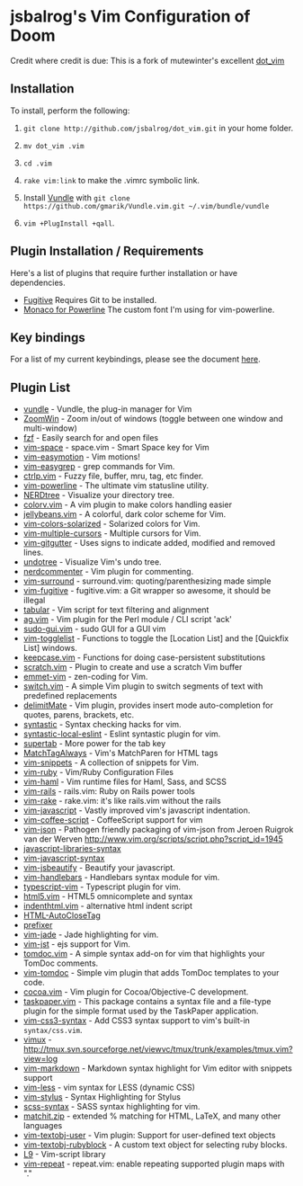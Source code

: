 # jsbalrog's Vim Configuration of Doom

Credit where credit is due: This is a fork of mutewinter's excellent [dot_vim](http://github.com/mutewinter/dot_vim)

## Installation
To install, perform the following:

1. `git clone http://github.com/jsbalrog/dot_vim.git` in your home folder.

2. `mv dot_vim .vim`

3. `cd .vim`

4. `rake vim:link` to make the .vimrc symbolic link.

5. Install [Vundle](https://github.com/gmarik/vundle) with `git clone https://github.com/gmarik/Vundle.vim.git ~/.vim/bundle/vundle`

6. `vim +PlugInstall +qall`.

## Plugin Installation / Requirements

Here's a list of plugins that require further installation or have
dependencies.

 * [Fugitive](https://github.com/tpope/vim-fugitive) Requires Git to be
 installed.
 * [Monaco for Powerline](https://github.com/rsrsl/ttf-monofur-powerline) The custom font I'm
 using for vim-powerline.

## Key bindings
For a list of my current keybindings, please see the document [here](https://docs.google.com/spreadsheets/d/1Qvsp1crvaymStW0eWftVEYM0qDuv6n7TwzOD0cDcubQ/edit?usp=sharing).

## Plugin List

 * [vundle](https://github.com/gmarik/vundle) - Vundle, the plug-in manager for Vim
 * [ZoomWin](https://github.com/vim-scripts/ZoomWin) - Zoom in/out  of windows (toggle between one window and multi-window)
 * [fzf](https://github.com/junegunn/fzf) - Easily search for and open files
 * [vim-space](https://github.com/christoomey/vim-space) - space.vim - Smart Space key for Vim
 * [vim-easymotion](https://github.com/Lokaltog/vim-easymotion) - Vim motions!
 * [vim-easygrep](https://github.com/dkprice/vim-easygrep) - grep commands for Vim.
 * [ctrlp.vim](https://github.com/kien/ctrlp.vim) - Fuzzy file, buffer, mru, tag, etc finder.
 * [vim-powerline](https://github.com/Lokaltog/vim-powerline) - The ultimate vim statusline utility.
 * [NERDtree](https://github.com/scrooloose/nerdtree) - Visualize your directory tree.
 * [colorv.vim](https://github.com/Rykka/colorv.vim) - A vim plugin to make  colors handling easier
 * [jellybeans.vim](https://github.com/nanotech/jellybeans.vim) - A colorful, dark color scheme for Vim.
 * [vim-colors-solarized](https://github.com/altercation/vim-colors-solarized) - Solarized colors for Vim.
 * [vim-multiple-cursors](https://github.com/terryma/vim-multiple-cursors) - Multiple cursors for Vim.
 * [vim-gitgutter](https://github.com/airblade/vim-gitgutter) - Uses signs to indicate added, modified and removed lines.
 * [undotree](https://github.com/mbbill/undotree) - Visualize Vim's undo tree.
 * [nerdcommenter](https://github.com/scrooloose/nerdcommenter) - Vim plugin for commenting.
 * [vim-surround](https://github.com/tpope/vim-surround) - surround.vim: quoting/parenthesizing made simple
 * [vim-fugitive](https://github.com/tpope/vim-fugitive) - fugitive.vim: a Git wrapper so awesome, it should be illegal
 * [tabular](https://github.com/godlygeek/tabular) - Vim script for text filtering and alignment
 * [ag.vim](https://github.com/rking/ag.vim) - Vim plugin for the Perl module / CLI script 'ack'
 * [sudo-gui.vim](https://github.com/gmarik/sudo-gui.vim) - sudo GUI for a GUI vim
 * [vim-togglelist](https://github.com/milkypostman/vim-togglelist) - Functions to toggle the [Location List] and the [Quickfix List] windows.
 * [keepcase.vim](https://github.com/vim-scripts/keepcase.vim) - Functions for doing case-persistent substitutions
 * [scratch.vim](https://github.com/vim-scripts/scratch.vim) - Plugin to create and use a scratch Vim buffer
 * [emmet-vim](https://github.com/mattn/emmet-vim) - zen-coding for Vim.
 * [switch.vim](https://github.com/AndrewRadev/switch.vim) - A simple Vim plugin to switch segments of text with predefined replacements
 * [delimitMate](https://github.com/Raimondi/delimitMate) - Vim plugin, provides insert mode auto-completion for quotes, parens, brackets, etc.
 * [syntastic](https://github.com/scrooloose/syntastic) - Syntax checking hacks for vim.
 * [syntastic-local-eslint](https://github.com/mtscout6/syntastic-local-eslint.vim) - Eslint syntastic plugin for vim.
 * [supertab](https://github.com/ervandew/supertab) - More power for the tab key
 * [MatchTagAlways](https://github.com/Valloric/MatchTagAlways) - Vim's MatchParen for HTML tags
 * [vim-snippets](https://github.com/honza/vim-snippets) - A collection of snippets for Vim.
 * [vim-ruby](https://github.com/vim-ruby/vim-ruby) - Vim/Ruby Configuration Files
 * [vim-haml](https://github.com/tpope/vim-haml) - Vim runtime files for Haml, Sass, and SCSS
 * [vim-rails](https://github.com/tpope/vim-rails) - rails.vim: Ruby on Rails power tools
 * [vim-rake](https://github.com/tpope/vim-rake) - rake.vim: it's like rails.vim without the rails
 * [vim-javascript](https://github.com/pangloss/vim-javascript) - Vastly improved vim's javascript indentation.
 * [vim-coffee-script](https://github.com/kchmck/vim-coffee-script) - CoffeeScript support for vim
 * [vim-json](https://github.com/leshill/vim-json) - Pathogen friendly packaging of vim-json from Jeroen Ruigrok van der Werven http://www.vim.org/scripts/script.php?script_id=1945
 * [javascript-libraries-syntax](https://github.com/othree/javascript-libraries-syntax.vim)
 * [vim-javascript-syntax](https://github.com/jelera/vim-javascript-syntax)
 * [vim-jsbeautify](https://github.com/maksimr/vim-jsbeautify) - Beautify your javascript.
 * [vim-handlebars](https://github.com/nono/vim-handlebars) - Handlebars syntax module for vim.
 * [typescript-vim](https://github.com/leafgarland/typescript-vim) - Typescript plugin for vim.
 * [html5.vim](https://github.com/othree/html5.vim) - HTML5 omnicomplete and syntax
 * [indenthtml.vim](https://github.com/vim-scripts/indenthtml.vim) - alternative html indent script
 * [HTML-AutoCloseTag](https://github.com/vim-scripts/HTML-AutoCloseTag)
 * [prefixer](https://github.com/bae22/prefixer)
 * [vim-jade](https://github.com/digitaltoad/vim-jade) - Jade highlighting for vim.
 * [vim-jst](https://github.com/briancollins/vim-jst) - ejs support for Vim.
 * [tomdoc.vim](https://github.com/mutewinter/tomdoc.vim) - A simple syntax add-on for vim that highlights your TomDoc comments.
 * [vim-tomdoc](https://github.com/jc00ke/vim-tomdoc) - Simple vim plugin that adds TomDoc templates to your code.
 * [cocoa.vim](https://github.com/msanders/cocoa.vim) - Vim plugin for Cocoa/Objective-C development.
 * [taskpaper.vim](https://github.com/mutewinter/taskpaper.vim) - This package contains a syntax file and a file-type plugin for the simple format used by the TaskPaper application.
 * [vim-css3-syntax](https://github.com/mutewinter/vim-css3-syntax) - Add CSS3 syntax support to vim's built-in `syntax/css.vim`.
 * [vimux](https://github.com/benmills/vimux) - http://tmux.svn.sourceforge.net/viewvc/tmux/trunk/examples/tmux.vim?view=log
 * [vim-markdown](https://github.com/hallison/vim-markdown) - Markdown syntax highlight for Vim editor with snippets support
 * [vim-less](https://github.com/groenewege/vim-less) - vim syntax for LESS (dynamic CSS)
 * [vim-stylus](https://github.com/wavded/vim-stylus) - Syntax Highlighting for Stylus
 * [scss-syntax](https://github.com/cakebaker/scss-syntax.vim) - SASS syntax highlighting for vim.
 * [matchit.zip](https://github.com/vim-scripts/matchit.zip) - extended % matching for HTML, LaTeX, and many other languages
 * [vim-textobj-user](https://github.com/kana/vim-textobj-user) - Vim plugin: Support for user-defined text objects
 * [vim-textobj-rubyblock](https://github.com/nelstrom/vim-textobj-rubyblock) - A custom text object for selecting ruby blocks.
 * [L9](https://github.com/vim-scripts/L9) - Vim-script library
 * [vim-repeat](https://github.com/tpope/vim-repeat) - repeat.vim: enable repeating supported plugin maps with "."
